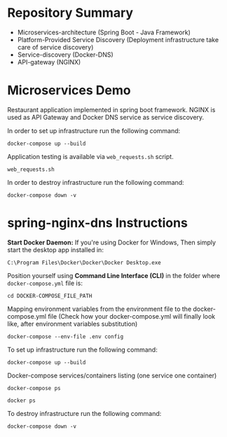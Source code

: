 # Repository Summary
* Microservices-architecture (Spring Boot - Java Framework)
* Platform-Provided Service Discovery (Deployment infrastructure take care of service discovery)
* Service-discovery (Docker-DNS)
* API-gateway (NGINX)
# Microservices Demo

Restaurant application implemented in spring boot framework. NGINX is used as
API Gateway and Docker DNS service as service discovery.

In order to set up infrastructure run the following command:
```
docker-compose up --build
```

Application testing is available via `web_requests.sh` script.
```
web_requests.sh
```
In order to destroy infrastructure run the following command:
```
docker-compose down -v
```
# spring-nginx-dns Instructions
**Start Docker Daemon:** If you're using Docker for Windows, Then simply start the desktop app installed in:
```
C:\Program Files\Docker\Docker\Docker Desktop.exe
```
Position yourself using **Command Line Interface (CLI)** in the folder where `docker-compose.yml` file is:
```
cd DOCKER-COMPOSE_FILE_PATH
```
Mapping environment variables from the environment file to the docker-compose.yml file (Check how your docker-compose.yml will finally look like, after environment variables substitution)
```
docker-compose --env-file .env config
```
To set up infrastructure run the following command:
```
docker-compose up --build
```
Docker-compose services/containers listing (one service one container)
```
docker-compose ps
```
```
docker ps
```
To destroy infrastructure run the following command:
```
docker-compose down -v
```
